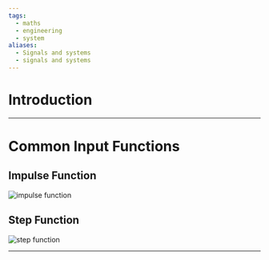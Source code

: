 ```yaml
---
tags:
  - maths
  - engineering
  - system
aliases:
  - Signals and systems
  - signals and systems
---
```


# Introduction


-----
# Common Input Functions

## Impulse Function

![impulse function](https://upload.wikimedia.org/wikipedia/commons/thumb/4/48/Dirac_distribution_PDF.svg/2560px-Dirac_distribution_PDF.svg.png)

## Step Function

![step function](https://upload.wikimedia.org/wikipedia/commons/thumb/d/d9/Dirac_distribution_CDF.svg/2560px-Dirac_distribution_CDF.svg.png)

---
